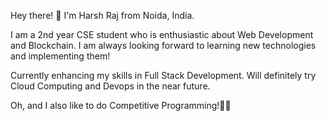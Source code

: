 Hey there! 👋
I'm Harsh Raj from Noida, India.

I am a 2nd year CSE student who is enthusiastic about Web Development and Blockchain.
I am always looking forward to learning new technologies and implementing them!

Currently enhancing my skills in Full Stack Development.
Will definitely try Cloud Computing and Devops in the near future.

Oh, and I also like to do Competitive Programming!🙋‍♀️

<!---
harshraj78/harshraj78 is a ✨ special ✨ repository because its `README.md` (this file) appears on your GitHub profile.
You can click the Preview link to take a look at your changes.
--->
